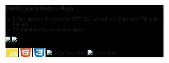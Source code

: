 <div style="background-color: black">

### Olá! Eu Sou o Pedro L. Rosa


- 🔭 Participando do programa PET-TEC do Instituto Federal do Triângulo Mineiro 
- 🌱 Estudando Spring, Kotlin e Node

<div>
  <a href="https://github.com/pedrolrosa">
  <img height="180em" src="https://github-readme-stats.vercel.app/api?username=pedrolrosa&show_icons=true&theme=onedark&include_all_commits=true&count_private=true"/>
  <img height="180em" src="https://github-readme-stats.vercel.app/api/top-langs/?username=pedrolrosa&layout=compact&langs_count=30&theme=onedark"/>
</div>
<div style="display: inline_block"><br>
  <img align="center" alt="Pedro-Js" height="30" width="40" src="https://raw.githubusercontent.com/devicons/devicon/master/icons/javascript/javascript-plain.svg">
  <img align="center" alt="Pedro-HTML" height="30" width="40" src="https://raw.githubusercontent.com/devicons/devicon/master/icons/html5/html5-original.svg">
  <img align="center" alt="Pedro-CSS" height="30" width="40" src="https://raw.githubusercontent.com/devicons/devicon/master/icons/css3/css3-original.svg">
  <img align="center" alt="Pedro-Bootstrap" height="30" src="https://cdn.jsdelivr.net/gh/devicons/devicon/icons/bootstrap/bootstrap-original.svg" />
  <img align="center" alt="Pedro-Java" height="30" width="50" src="https://cdn.jsdelivr.net/gh/devicons/devicon/icons/java/java-original.svg" />
</div>

</div>
  
  ##
 
